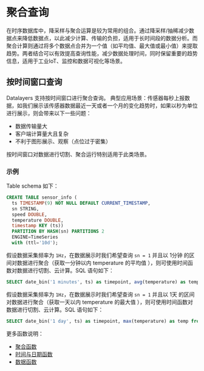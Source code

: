 # 聚合查询

在时序数据库中，降采样与聚合运算是较为常用的组合。通过降采样/抽稀减少数据点来降低数据点，以此减少计算、传输的负担，适用于长时间段的数据分析。而聚合计算则通过将多个数据点合并为一个值（如平均值、最大值或最小值）来提取趋势。两者结合可以有效提高查询性能，减少数据处理时间，同时保留重要的趋势信息，适用于工业IoT、监控和数据可视化等场景。

## 按时间窗口查询
Datalayers 支持按时间窗口进行聚合查询。
典型应用场景：传感器每秒上报数据，如我们展示该传感器数据最近一天或者一个月的变化趋势时，如果以秒为单位进行展示，则会带来以下一些问题：  
* 数据传输量大
* 客户端计算量大且复杂
* 不利于图形展示、观察（点位过于密集）

按时间窗口对数据进行切割、聚合运行特别适用于此类场景。

### 示例
Table schema 如下：
```sql
CREATE TABLE sensor_info (
  ts TIMESTAMP(9) NOT NULL DEFAULT CURRENT_TIMESTAMP,
  sn STRING,
  speed DOUBLE,
  temperature DOUBLE,
  timestamp KEY (ts))
  PARTITION BY HASH(sn) PARTITIONS 2
  ENGINE=TimeSeries
  with (ttl='10d');
```

假设数据采集频率为 `1Hz`，在数据展示时我们希望查询 `sn = 1` 并且以 1分钟 的区间对数据进行聚合（获取一分钟以内 temperature 的平均值 ），则可使用时间函数对数据进行切割、云计算。SQL 语句如下：

```sql
SELECT date_bin('1 minutes', ts) as timepoint, avg(temperature) as temp from sensor_info where sn = 1 group by timepoint;
```

假设数据采集频率为 `1Hz`，在数据展示时我们希望查询 `sn = 1` 并且以 1天 的区间对数据进行聚合（获取一天以内 temperature 的最大值 ），则可使用时间函数对数据进行切割、云计算。SQL 语句如下：

```sql
SELECT date_bin('1 day', ts) as timepoint, max(temperature) as temp from sensor_info where sn = 1 group by timepoint;
```

更多函数说明：
* [聚合函数](../sql-reference/aggregation.md)
* [时间与日期函数](../sql-reference/date.md)
* [数据函数](../sql-reference/math.md)
